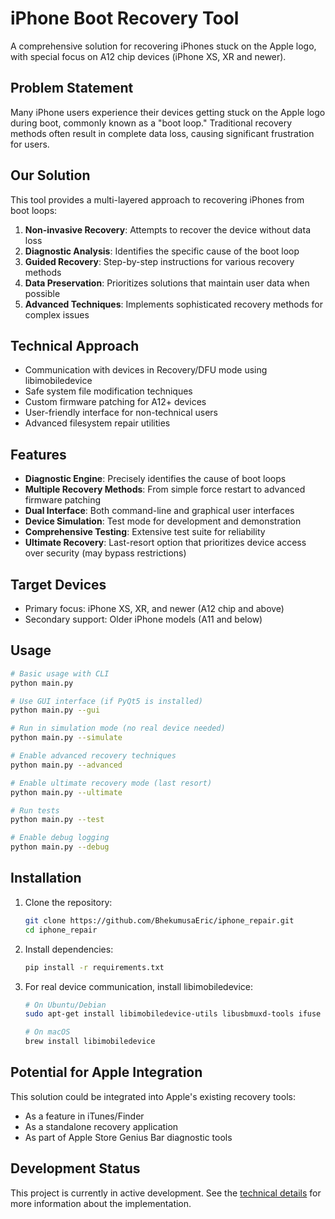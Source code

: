 # iPhone Boot Recovery Tool

A comprehensive solution for recovering iPhones stuck on the Apple logo, with special focus on A12 chip devices (iPhone XS, XR and newer).

## Problem Statement

Many iPhone users experience their devices getting stuck on the Apple logo during boot, commonly known as a "boot loop." Traditional recovery methods often result in complete data loss, causing significant frustration for users.

## Our Solution

This tool provides a multi-layered approach to recovering iPhones from boot loops:

1. **Non-invasive Recovery**: Attempts to recover the device without data loss
2. **Diagnostic Analysis**: Identifies the specific cause of the boot loop
3. **Guided Recovery**: Step-by-step instructions for various recovery methods
4. **Data Preservation**: Prioritizes solutions that maintain user data when possible
5. **Advanced Techniques**: Implements sophisticated recovery methods for complex issues

## Technical Approach

- Communication with devices in Recovery/DFU mode using libimobiledevice
- Safe system file modification techniques
- Custom firmware patching for A12+ devices
- User-friendly interface for non-technical users
- Advanced filesystem repair utilities

## Features

- **Diagnostic Engine**: Precisely identifies the cause of boot loops
- **Multiple Recovery Methods**: From simple force restart to advanced firmware patching
- **Dual Interface**: Both command-line and graphical user interfaces
- **Device Simulation**: Test mode for development and demonstration
- **Comprehensive Testing**: Extensive test suite for reliability
- **Ultimate Recovery**: Last-resort option that prioritizes device access over security (may bypass restrictions)

## Target Devices

- Primary focus: iPhone XS, XR, and newer (A12 chip and above)
- Secondary support: Older iPhone models (A11 and below)

## Usage

```bash
# Basic usage with CLI
python main.py

# Use GUI interface (if PyQt5 is installed)
python main.py --gui

# Run in simulation mode (no real device needed)
python main.py --simulate

# Enable advanced recovery techniques
python main.py --advanced

# Enable ultimate recovery mode (last resort)
python main.py --ultimate

# Run tests
python main.py --test

# Enable debug logging
python main.py --debug
```

## Installation

1. Clone the repository:
   ```bash
   git clone https://github.com/BhekumusaEric/iphone_repair.git
   cd iphone_repair
   ```

2. Install dependencies:
   ```bash
   pip install -r requirements.txt
   ```

3. For real device communication, install libimobiledevice:
   ```bash
   # On Ubuntu/Debian
   sudo apt-get install libimobiledevice-utils libusbmuxd-tools ifuse

   # On macOS
   brew install libimobiledevice
   ```

## Potential for Apple Integration

This solution could be integrated into Apple's existing recovery tools:
- As a feature in iTunes/Finder
- As a standalone recovery application
- As part of Apple Store Genius Bar diagnostic tools

## Development Status

This project is currently in active development. See the [technical details](src/docs/technical_details.md) for more information about the implementation.
